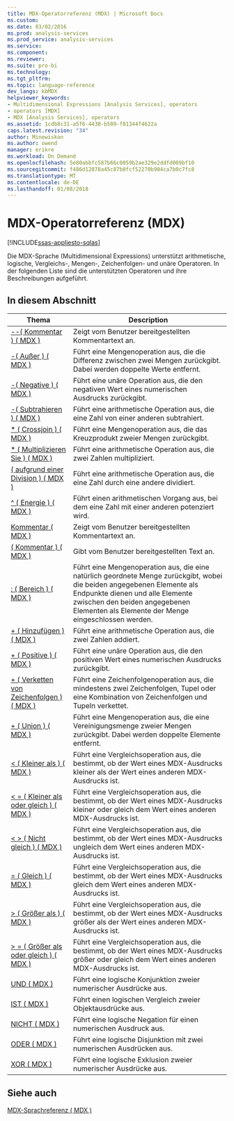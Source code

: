 ```yaml
---
title: MDX-Operatorreferenz (MDX) | Microsoft Docs
ms.custom: 
ms.date: 03/02/2016
ms.prod: analysis-services
ms.prod_service: analysis-services
ms.service: 
ms.component: 
ms.reviewer: 
ms.suite: pro-bi
ms.technology: 
ms.tgt_pltfrm: 
ms.topic: language-reference
dev_langs: kbMDX
helpviewer_keywords:
- Multidimensional Expressions [Analysis Services], operators
- operators [MDX]
- MDX [Analysis Services], operators
ms.assetid: 1cdb8c31-a5f6-4430-b509-f81344f4622a
caps.latest.revision: "34"
author: Minewiskan
ms.author: owend
manager: erikre
ms.workload: On Demand
ms.openlocfilehash: 5e80abbfc587b66c0059b2ae329e2ddfd009bf10
ms.sourcegitcommit: f486d12078a45c87b0fcf52270b904ca7b0c7fc8
ms.translationtype: MT
ms.contentlocale: de-DE
ms.lasthandoff: 01/08/2018
---
```

# <a name="mdx-operator-reference-mdx"></a>MDX-Operatorreferenz (MDX)
[!INCLUDE[ssas-appliesto-sqlas](../includes/ssas-appliesto-sqlas.md)]

  Die MDX-Sprache (Multidimensional Expressions) unterstützt arithmetische, logische, Vergleichs-, Mengen-, Zeichenfolgen- und unäre Operatoren. In der folgenden Liste sind die unterstützten Operatoren und ihre Beschreibungen aufgeführt.  
  
## <a name="in-this-section"></a>In diesem Abschnitt  
  
|Thema|Description|  
|-----------|-----------------|  
|[--&#40; Kommentar &#41; &#40; MDX &#41;](../mdx/comment-mdx-operator-reference.md)|Zeigt vom Benutzer bereitgestellten Kommentartext an.|  
|[-&#40; Außer &#41; &#40; MDX &#41;](../mdx/except-mdx-operator.md)|Führt eine Mengenoperation aus, die die Differenz zwischen zwei Mengen zurückgibt. Dabei werden doppelte Werte entfernt.|  
|[-&#40; Negative &#41; &#40; MDX &#41;](../mdx/negative-mdx.md)|Führt eine unäre Operation aus, die den negativen Wert eines numerischen Ausdrucks zurückgibt.|  
|[-&#40; Subtrahieren &#41; &#40; MDX &#41;](../mdx/subtract-mdx.md)|Führt eine arithmetische Operation aus, die eine Zahl von einer anderen subtrahiert.|  
|[&#42; &#40; Crossjoin &#41; &#40; MDX &#41;](../mdx/crossjoin-mdx-operator-reference.md)|Führt eine Mengenoperation aus, die das Kreuzprodukt zweier Mengen zurückgibt.|  
|[&#42; &#40; Multiplizieren Sie &#41; &#40; MDX &#41;](../mdx/multiply-mdx.md)|Führt eine arithmetische Operation aus, die zwei Zahlen multipliziert.|  
|[&#40; aufgrund einer Division &#41; &#40; MDX &#41;](../mdx/divide-mdx-operator-reference.md)|Führt eine arithmetische Operation aus, die eine Zahl durch eine andere dividiert.|  
|[^ &#40; Energie &#41; &#40; MDX &#41;](../mdx/power-mdx.md)|Führt einen arithmetischen Vorgang aus, bei dem eine Zahl mit einer anderen potenziert wird.|  
|[Kommentar &#40; MDX &#41;](../mdx/comment-mdx.md)|Zeigt vom Benutzer bereitgestellten Kommentartext an.|  
|[&#40; Kommentar &#41; &#40; MDX &#41;](../mdx/comment-mdx-double-slash.md)|Gibt vom Benutzer bereitgestellten Text an.|  
|[: &#40; Bereich &#41; &#40; MDX &#41;](../mdx/range-mdx.md)|Führt eine Mengenoperation aus, die eine natürlich geordnete Menge zurückgibt, wobei die beiden angegebenen Elemente als Endpunkte dienen und alle Elemente zwischen den beiden angegebenen Elementen als Elemente der Menge eingeschlossen werden.|  
|[+ &#40; Hinzufügen &#41; &#40; MDX &#41;](../mdx/add-mdx.md)|Führt eine arithmetische Operation aus, die zwei Zahlen addiert.|  
|[+ &#40; Positive &#41; &#40; MDX &#41;](../mdx/positive-mdx.md)|Führt eine unäre Operation aus, die den positiven Wert eines numerischen Ausdrucks zurückgibt.|  
|[+ &#40; Verketten von Zeichenfolgen &#41; &#40; MDX &#41;](../mdx/string-concatenation-mdx.md)|Führt eine Zeichenfolgenoperation aus, die mindestens zwei Zeichenfolgen, Tupel oder eine Kombination von Zeichenfolgen und Tupeln verkettet.|  
|[+ &#40; Union &#41; &#40; MDX &#41;](../mdx/union-mdx-operator-reference.md)|Führt eine Mengenoperation aus, die eine Vereinigungsmenge zweier Mengen zurückgibt. Dabei werden doppelte Elemente entfernt.|  
|[&#60; &#40; Kleiner als &#41; &#40; MDX &#41;](../mdx/less-than-mdx.md)|Führt eine Vergleichsoperation aus, die bestimmt, ob der Wert eines MDX-Ausdrucks kleiner als der Wert eines anderen MDX-Ausdrucks ist.|  
|[&#60; = &#40; Kleiner als oder gleich &#41; &#40; MDX &#41;](../mdx/less-than-or-equal-to-mdx.md)|Führt eine Vergleichsoperation aus, die bestimmt, ob der Wert eines MDX-Ausdrucks kleiner oder gleich dem Wert eines anderen MDX-Ausdrucks ist.|  
|[&#60; &#62; &#40; Nicht gleich &#41; &#40; MDX &#41;](../mdx/not-equal-to-mdx.md)|Führt eine Vergleichsoperation aus, die bestimmt, ob der Wert eines MDX-Ausdrucks ungleich dem Wert eines anderen MDX-Ausdrucks ist.|  
|[= &#40; Gleich &#41; &#40; MDX &#41;](../mdx/equal-to-mdx.md)|Führt eine Vergleichsoperation aus, die bestimmt, ob der Wert eines MDX-Ausdrucks gleich dem Wert eines anderen MDX-Ausdrucks ist.|  
|[&#62; &#40; Größer als &#41; &#40; MDX &#41;](../mdx/greater-than-mdx.md)|Führt eine Vergleichsoperation aus, die bestimmt, ob der Wert eines MDX-Ausdrucks größer als der Wert eines anderen MDX-Ausdrucks ist.|  
|[&#62; = &#40; Größer als oder gleich &#41; &#40; MDX &#41;](../mdx/greater-than-or-equal-to-mdx.md)|Führt eine Vergleichsoperation aus, die bestimmt, ob der Wert eines MDX-Ausdrucks größer oder gleich dem Wert eines anderen MDX-Ausdrucks ist.|  
|[UND &#40; MDX &#41;](../mdx/and-mdx.md)|Führt eine logische Konjunktion zweier numerischer Ausdrücke aus.|  
|[IST &#40; MDX &#41;](../mdx/is-mdx.md)|Führt einen logischen Vergleich zweier Objektausdrücke aus.|  
|[NICHT &#40; MDX &#41;](../mdx/not-mdx.md)|Führt eine logische Negation für einen numerischen Ausdruck aus.|  
|[ODER &#40; MDX &#41;](../mdx/or-mdx.md)|Führt eine logische Disjunktion mit zwei numerischen Ausdrücken aus.|  
|[XOR &#40; MDX &#41;](../mdx/xor-mdx.md)|Führt eine logische Exklusion zweier numerischer Ausdrücke aus.|  
  
## <a name="see-also"></a>Siehe auch  
 [MDX-Sprachreferenz &#40; MDX &#41;](../mdx/mdx-language-reference-mdx.md)  
  
  
